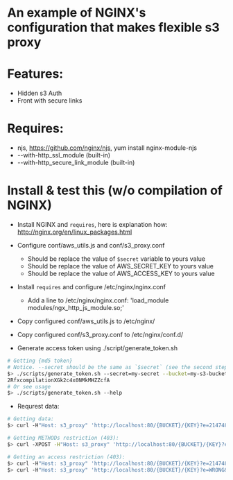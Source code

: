 # An example of NGINX's configuration that makes flexible s3 proxy

# Features:
 * Hidden s3 Auth
 * Front with secure links

# Requires:
 * njs, https://github.com/nginx/njs, yum install nginx-module-njs
 * --with-http_ssl_module (built-in)
 * --with-http_secure_link_module (built-in)

# Install & test this (w/o compilation of NGINX)

* Install NGINX and `requires`, here is explanation how: http://nginx.org/en/linux_packages.html
* Configure conf/aws_utils.js and conf/s3_proxy.conf
  * Should be replace the value of `$secret` variable to yours value
  * Should be replace the value of AWS_SECRET_KEY to yours value
  * Should be replace the value of AWS_ACCESS_KEY to yours value
* Install `requires` and configure /etc/nginx/nginx.conf
  * Add a line to /etc/nginx/nginx.conf: 'load_module modules/ngx_http_js_module.so;'
* Copy configured conf/aws_utils.js to /etc/nginx/
* Copy configured conf/s3_proxy.conf to /etc/nginx/conf.d/

* Generate access token using ./script/generate_token.sh
```bash
# Getting {md5 token}
# Notice. --secret should be the same as `$secret` (see the second step)
$> ./scripts/generate_token.sh --secret=my-secret --bucket=my-s3-bucket --expires=2147483647 # forever
2RfxcompilationXGk2c4x0NMkMHZZcfA
# Or see usage
$> ./scripts/generate_token.sh --help
```
* Requrest data:
```bash
# Getting data:
$> curl -H"Host: s3_proxy" 'http://localhost:80/{BUCKET}/{KEY}?e=2147483647&t=2RfxXGk2c4x0NMkMHZZcfA'

# Getting METHODs restriction (403):
$> curl -XPOST -H"Host: s3_proxy" 'http://localhost:80/{BUCKET}/{KEY}?e=2147483647&t=2RfxXGk2c4x0NMkMHZZcfA'

# Getting an access restriction (403):
$> curl -H"Host: s3_proxy" 'http://localhost:80/{BUCKET}/{KEY}?e=2147483647&t=WRONG'
$> curl -H"Host: s3_proxy" 'http://localhost:80/{BUCKET}/{KEY}?e=WRONG&t=2RfxXGk2c4x0NMkMHZZcfA'
```

